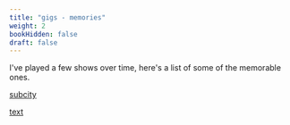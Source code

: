 ```yaml
---
title: "gigs - memories"
weight: 2
bookHidden: false
draft: false
---
```


I've played a few shows over time, here's a list of some of the memorable ones. 


[subcity](https://www.bandwagon.asia/articles/phyla-bossman-iyer-headlines-sub-city-s-next-drum-bass-rinse-out)

[text](https://www.thewildcity.com/mixes/3111-wild-city-092-iyer)